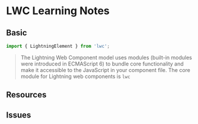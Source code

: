 # LWC Learning Notes

## Basic

```Javascript
import { LightningElement } from 'lwc';
```

> The Lightning Web Component model uses modules (built-in modules were introduced in ECMAScript 6) to bundle core functionality and make it accessible to the JavaScript in your component file. The core module for Lightning web components is `lwc`

## Resources

## Issues
